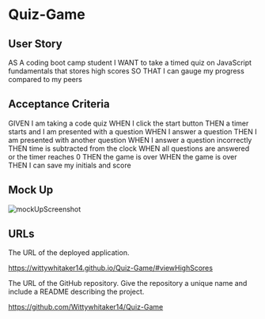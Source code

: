 # Quiz-Game

## User Story

AS A coding boot camp student
I WANT to take a timed quiz on JavaScript fundamentals that stores high scores
SO THAT I can gauge my progress compared to my peers

## Acceptance Criteria

GIVEN I am taking a code quiz
WHEN I click the start button
THEN a timer starts and I am presented with a question
WHEN I answer a question
THEN I am presented with another question
WHEN I answer a question incorrectly
THEN time is subtracted from the clock
WHEN all questions are answered or the timer reaches 0
THEN the game is over
WHEN the game is over
THEN I can save my initials and score

## Mock Up

![mockUpScreenshot](https://wittywhitaker14.github.io/Quiz-Game/#viewHighScores)

## URLs


The URL of the deployed application.

https://wittywhitaker14.github.io/Quiz-Game/#viewHighScores

The URL of the GitHub repository. Give the repository a unique name and include a README describing the project.

https://github.com/Wittywhitaker14/Quiz-Game